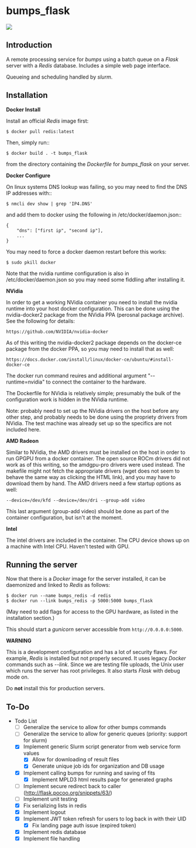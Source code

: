 bumps_flask
===========


![](http://i.imgur.com/80bX1Tu.gif)


Introduction
------------

A remote processing service for *bumps* using a batch queue on a *Flask* server with a *Redis* database. Includes a simple web page interface.

Queueing and scheduling handled by *slurm*.


Installation
------------

**Docker Install**

Install an official *Redis* image first:

    $ docker pull redis:latest

Then, simply run::

    $ docker build . -t bumps_flask

from the directory containing the *Dockerfile* for *bumps_flask* on your server.

**Docker Configure**

On linux systems DNS lookup was failing, so you may need to find
the DNS IP addresses with::

    $ nmcli dev show | grep 'IP4.DNS'

and add them to docker using the following in /etc/docker/daemon.json::

    {
        "dns": ["first ip", "second ip"],
        ...
    }

You may need to force a docker daemon restart before this works:

    $ sudo pkill docker

Note that the nvidia runtime configuration is also in /etc/docker/daemon.json
so you may need some fiddling after installing it.

**NVidia**

In order to get a working NVidia container you need to install the nvidia
runtime into your host docker configuration.  This can be done using
the nvidia-docker2 package from the NVidia PPA (perosnal package archive).  
See the following for details:

    https://github.com/NVIDIA/nvidia-docker

As of this writing the nvidia-docker2 package depends on the docker-ce package 
from the docker PPA, so you may need to install that as well:

    https://docs.docker.com/install/linux/docker-ce/ubuntu/#install-docker-ce

The docker run command reuires and additional argument "--runtime=nvidia" to
connect the container to the hardware.

The Dockerfile for NVidia is relatively simple; presumably the bulk of the
configuration work is hidden in the NVidia runtime.

Note: probably need to set up the NVidia drivers on the host before any other
step, and probably needs to be done using the propriety drivers from NVidia.
The test machine was already set up so the specifics are not included here.

**AMD Radeon**

Similar to NVidia, the AMD drivers must be installed on the host in order
to run GPGPU from a docker container.  The open source ROCm drivers did not
work as of this writing, so the amdgpu-pro drivers were used instead.  The
makefile might not fetch the appropriate drivers (wget does not seem to
behave the same way as clicking the HTML link), and you may have to download
them by hand.  The AMD drivers need a few startup options as well:

    --device=/dev/kfd --device=/dev/dri --group-add video

This last argument (group-add video) should be done as part of the container
configuration, but isn't at the moment.

**Intel**

The intel drivers are included in the container.  The CPU device shows up on
a machine with Intel CPU.  Haven't tested with GPU.


Running the server
------------------

Now that there is a *Docker* image for the server installed, it can be daemonized and linked to *Redis* as follows:

    $ docker run --name bumps_redis -d redis
    $ docker run --link bumps_redis -p 5000:5000 bumps_flask

(May need to add flags for access to the GPU hardware, as listed in the
installation section.)

This should start a *gunicorn* server accessible from ``http://0.0.0.0:5000``.

**WARNING**

This is a development configuration and has a lot of security flaws.
For example, *Redis* is installed but not properly secured. It uses legacy *Docker*
commands such as *--link*. Since we are testing file uploads,
the Unix user which runs the server has root privileges. It also starts *Flask* with debug mode on.

Do **not** install this for production servers.


To-Do
-----
- Todo List
    - [ ] Generalize the service to allow for other bumps commands
    - [ ] Generalize the service to allow for generic queues (priority: support for slurm)
    - [x] Implement generic Slurm script generator from web service form values
        - [x] Allow for downloading of result files
        - [x] Generate unique job ids for organization and DB usage
    - [x] Implement calling bumps for running and saving of fits
        - [x] Implement MPLD3 html results page for generated graphs
    - [ ] Implement secure redirect back to caller (http://flask.pocoo.org/snippets/63/)
    - [ ] Implement unit testing
    - [x] Fix serializing lists in redis
    - [x] Implement logout
    - [x] Implement JWT token refresh for users to log back in with their UID
        - [x] Fix landing page auth issue (expired token)
    - [x] Implement redis database
    - [x] Implement file handling
